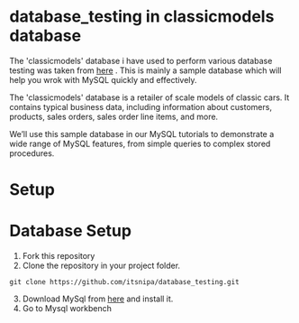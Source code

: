# database_testing in classicmodels database

The 'classicmodels' database i have used to perform various database testing was taken from [here](https://www.mysqltutorial.org/getting-started-with-mysql/mysql-sample-database/) . This is mainly a sample database which will help you wrok with MySQL quickly and effectively.

The 'classicmodels' database is a retailer of scale models of classic cars. It contains typical business data, including information about customers, products, sales orders, sales order line items, and more.

We’ll use this sample database in our MySQL tutorials to demonstrate a wide range of MySQL features, from simple queries to complex stored procedures.

# Setup

# Database Setup
   1. Fork this repository
   2. Clone the repository in your project folder.
```
git clone https://github.com/itsnipa/database_testing.git
```
   3. Download MySql from [here](https://dev.mysql.com/downloads/installer/) and install it.
   4. Go to Mysql workbench
